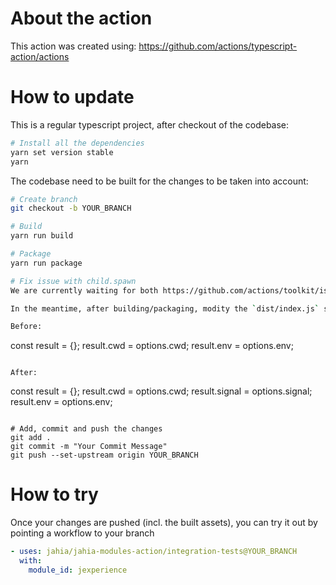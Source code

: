 # About the action

This action was created using: https://github.com/actions/typescript-action/actions

# How to update

This is a regular typescript project, after checkout of the codebase:

```bash
# Install all the dependencies
yarn set version stable
yarn
```

The codebase need to be built for the changes to be taken into account:

```bash
# Create branch
git checkout -b YOUR_BRANCH

# Build
yarn run build

# Package
yarn run package

# Fix issue with child.spawn
We are currently waiting for both https://github.com/actions/toolkit/issues/1534 and https://github.com/actions/toolkit/pull/1469 to be included into the action toolkit to support step cancellation.

In the meantime, after building/packaging, modity the `dist/index.js` search for `_getSpawnOptions(options, toolPath)` and update it as follow (simply adding the signal option):

Before:
```
const result = {};
result.cwd = options.cwd;
result.env = options.env;
```

After:
```
const result = {};
result.cwd = options.cwd;
result.signal = options.signal;
result.env = options.env;
```

# Add, commit and push the changes
git add .
git commit -m "Your Commit Message"
git push --set-upstream origin YOUR_BRANCH
```

# How to try

Once your changes are pushed (incl. the built assets), you can try it out by pointing a workflow to your branch

```yaml
- uses: jahia/jahia-modules-action/integration-tests@YOUR_BRANCH
  with:
    module_id: jexperience
```
